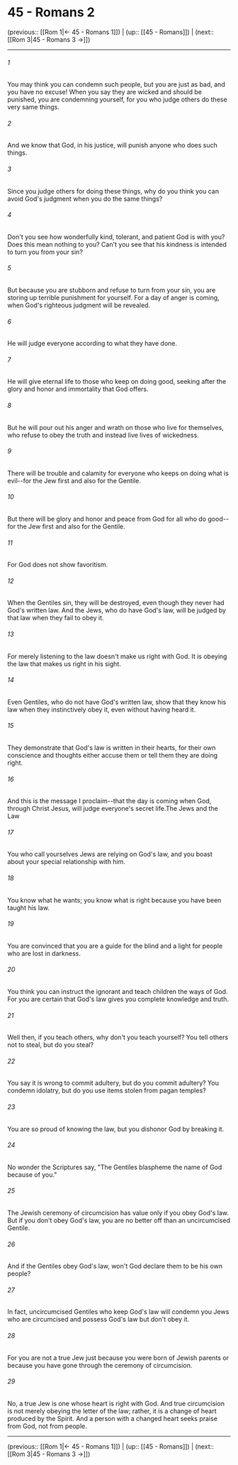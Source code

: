 # 45 - Romans 2

(previous:: [[Rom 1|← 45 - Romans 1]]) | (up:: [[45 - Romans]]) | (next:: [[Rom 3|45 - Romans 3 →]])

***


###### 1 
You may think you can condemn such people, but you are just as bad, and you have no excuse! When you say they are wicked and should be punished, you are condemning yourself, for you who judge others do these very same things. 

###### 2 
And we know that God, in his justice, will punish anyone who does such things. 

###### 3 
Since you judge others for doing these things, why do you think you can avoid God's judgment when you do the same things? 

###### 4 
Don't you see how wonderfully kind, tolerant, and patient God is with you? Does this mean nothing to you? Can't you see that his kindness is intended to turn you from your sin? 

###### 5 
But because you are stubborn and refuse to turn from your sin, you are storing up terrible punishment for yourself. For a day of anger is coming, when God's righteous judgment will be revealed. 

###### 6 
He will judge everyone according to what they have done. 

###### 7 
He will give eternal life to those who keep on doing good, seeking after the glory and honor and immortality that God offers. 

###### 8 
But he will pour out his anger and wrath on those who live for themselves, who refuse to obey the truth and instead live lives of wickedness. 

###### 9 
There will be trouble and calamity for everyone who keeps on doing what is evil--for the Jew first and also for the Gentile. 

###### 10 
But there will be glory and honor and peace from God for all who do good--for the Jew first and also for the Gentile. 

###### 11 
For God does not show favoritism. 

###### 12 
When the Gentiles sin, they will be destroyed, even though they never had God's written law. And the Jews, who do have God's law, will be judged by that law when they fail to obey it. 

###### 13 
For merely listening to the law doesn't make us right with God. It is obeying the law that makes us right in his sight. 

###### 14 
Even Gentiles, who do not have God's written law, show that they know his law when they instinctively obey it, even without having heard it. 

###### 15 
They demonstrate that God's law is written in their hearts, for their own conscience and thoughts either accuse them or tell them they are doing right. 

###### 16 
And this is the message I proclaim--that the day is coming when God, through Christ Jesus, will judge everyone's secret life.The Jews and the Law 

###### 17 
You who call yourselves Jews are relying on God's law, and you boast about your special relationship with him. 

###### 18 
You know what he wants; you know what is right because you have been taught his law. 

###### 19 
You are convinced that you are a guide for the blind and a light for people who are lost in darkness. 

###### 20 
You think you can instruct the ignorant and teach children the ways of God. For you are certain that God's law gives you complete knowledge and truth. 

###### 21 
Well then, if you teach others, why don't you teach yourself? You tell others not to steal, but do you steal? 

###### 22 
You say it is wrong to commit adultery, but do you commit adultery? You condemn idolatry, but do you use items stolen from pagan temples? 

###### 23 
You are so proud of knowing the law, but you dishonor God by breaking it. 

###### 24 
No wonder the Scriptures say, "The Gentiles blaspheme the name of God because of you." 

###### 25 
The Jewish ceremony of circumcision has value only if you obey God's law. But if you don't obey God's law, you are no better off than an uncircumcised Gentile. 

###### 26 
And if the Gentiles obey God's law, won't God declare them to be his own people? 

###### 27 
In fact, uncircumcised Gentiles who keep God's law will condemn you Jews who are circumcised and possess God's law but don't obey it. 

###### 28 
For you are not a true Jew just because you were born of Jewish parents or because you have gone through the ceremony of circumcision. 

###### 29 
No, a true Jew is one whose heart is right with God. And true circumcision is not merely obeying the letter of the law; rather, it is a change of heart produced by the Spirit. And a person with a changed heart seeks praise from God, not from people.

***

(previous:: [[Rom 1|← 45 - Romans 1]]) | (up:: [[45 - Romans]]) | (next:: [[Rom 3|45 - Romans 3 →]])
